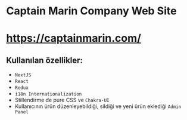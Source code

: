 # Captain Marin Company Web Site


# https://captainmarin.com/

## Kullanılan özellikler:
*  ```NextJS``` 
*  ```React``` 
*  ```Redux``` 
*  ```i18n Internationalization``` 
* Stillendirme de pure CSS ve ```Chakra-UI```
* Kullanıcının ürün düzenleyebildiği, sildiği ve yeni ürün eklediği ```Admin Panel```
